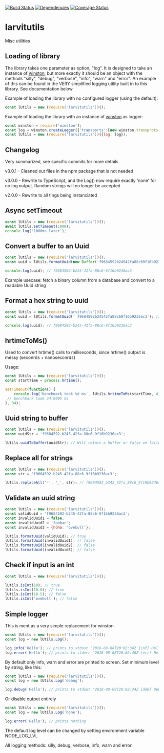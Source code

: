 [![Build Status](https://travis-ci.org/larvit/larvitutils.svg)](https://travis-ci.org/larvit/larvitutils)
[![Dependencies](https://david-dm.org/larvit/larvitutils.svg)](https://david-dm.org/larvit/larvitutils.svg)
[![Coverage Status](https://coveralls.io/repos/github/larvit/larvitutils/badge.svg)](https://coveralls.io/github/larvit/larvitutils)

# larvitutils

Misc utilities

## Loading of library

The library takes one parameter as option, "log". It is designed to take an instance of [winston](https://github.com/winstonjs/winston), but more exactly it should be an object with the methods "silly", "debug", "verbose", "info", "warn" and "error". An example of this can be found in the VERY simplified logging utility built in to this library. See documentation below.

Example of loading the library with no configured logger (using the default):

```javascript
const lUtils = new (require('larvitutils'))();
```

Example of loading the library with an instance of [winston](https://github.com/winstonjs/winston) as logger:

```javascript
const winston = require('winston');
const log = winston.createLogger({'transports':[new winston.transprots.Console()]});
const lUtils = new (require('larvitutils'))({log: log});
```

## Changelog

Very summarized, see specific commits for more details

v3.0.1 - Cleaned out files in the npm package that is not needed

v3.0.0 - Rewrite to TypeScript, and the Log() now require exactly 'none' for no log output. Random strings will no longer be accepted

v2.0.0 - Rewrite to all tings being instanciated

## Async setTimeout

```javascript
const lUtils = new (require('larvitutils'))();
await lUtils.setTimeout(1000);
console.log('1000ms later');
```

## Convert a buffer to an Uuid

```javascript
const lUtils = new (require('larvitutils'))();
const uuid = lUtils.formatUuid(new Buffer('f9684592b24542fa88c69f16b9236ac3', 'hex'));

console.log(uuid); // f9684592-b245-42fa-88c6-9f16b9236ac3
```

Example usecase: fetch a binary column from a database and convert to a readable Uuid string

## Format a hex string to uuid

```javascript
const lUtils = new (require('larvitutils'))();
const uuid = lUtils.formatUuid(' f9684592b24542fa88c69f16b9236ac3'); // Notice the starting space getting trimmed away

console.log(uuid); // f9684592-b245-42fa-88c6-9f16b9236ac3
```

## hrtimeToMs()

Used to convert hrtime() calls to milliseconds, since hrtime() output is messy (seconrds + nanoseconrds)

Usage:

```javascript
const lUtils = new (require('larvitutils'))();
const startTime = process.hrtime();

setTimeout(function() {
	console.log('benchmark took %d ms', lUtils.hrtimeToMs(startTime, 4));
 // benchmark took 34.0005 ms
}, 34);
```

## Uuid string to buffer

```javascript
const lUtils = new (require('larvitutils'))();
const uuidStr = 'f9684592-b245-42fa-88c6-9f16b9236ac3';

lUtils.uuidToBuffer(uuidStr); // Will return a buffer or false on failure
```

## Replace all for strings

```javascript
const lUtils = new (require('larvitutils'))();
const str = 'f9684592-b245-42fa-88c6-9f16b9236ac3';

lUtils.replaceAll('-', '_', str); // f9684592_b245_42fa_88c6_9f16b9236ac3
```

## Validate an uuid string

```javascript
const lUtils = new (require('larvitutils'))();
const validUuid = 'f9684592-b245-42fa-88c6-9f16b9236ac3';
const invalidUuid1 = false;
const invalidUuid2 = 'foobar';
const invalidUuid3 = {höhö: 'oveboll'};

lUtils.formatUuid(validUuid); // true
lUtils.formatUuid(invalidUuid1); // false
lUtils.formatUuid(invalidUuid2); // false
lUtils.formatUuid(invalidUuid3); // false
```

## Check if input is an int
```javascript
const lUtils = new (require('larvitutils'))();

lUtils.isInt(10); // true
lUtils.isInt(10.0); // true
lUtils.isInt(10.5); // false
lUtils.isInt('oveboll'); // false
```

## Simple logger

This is ment as a very simple replacement for winston

```javascript
const lUtils = new (require('larvitutils'))();
const log = new lUtils.Log();

log.info('Hello'); // prints to stdout "2018-08-08T20:02:34Z [inf] Hello
log.error('Hello'); // prints to stderr "2018-08-08T20:02:48Z [err] Hello
```

By default only info, warn and error are printed to screen. Set minimum level by string, like this:

```javascript
const lUtils = new (require('larvitutils'))();
const log = new lUtils.Log('debug');

log.debug('Hello'); // prints to stdout "2018-08-08T20:02:34Z [deb] Debug
```

Or disable output entirely

```javascript
const lUtils = new (require('larvitutils'))();
const log = new lUtils.Log('none');

log.error('Hello'); // prints nothing
```

The default log level can be changed by setting environment variable NODE_LOG_LVL

All logging methods: silly, debug, verbose, info, warn and error.
